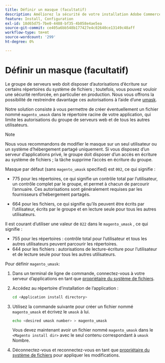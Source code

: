 ```yaml
---
title: Définir un masque (facultatif)
description: Améliorez la sécurité de votre installation Adobe Commerce ou Magento Open Source sur site en restreignant les autorisations du système de fichiers.
feature: Install, Configuration
exl-id: 18d65d75-7be0-4488-bf35-4b058e4ae5ea
source-git-commit: ce405a6bb548b177427e4c02640ce13149c48aff
workflow-type: tm+mt
source-wordcount: '299'
ht-degree: 0%

---
```


# Définir un masque (facultatif)

Le groupe de serveurs web doit disposer d’autorisations d’écriture sur certains répertoires du système de fichiers ; toutefois, vous pouvez vouloir une sécurité renforcée, en particulier en production. Nous vous offrons la possibilité de restreindre davantage ces autorisations à l’aide d’une [umask](https://www.cyberciti.biz/tips/understanding-linux-unix-umask-value-usage.html).

Notre solution consiste à vous permettre de créer éventuellement un fichier nommé `magento_umask` dans le répertoire racine de votre application, qui limite les autorisations du groupe de serveurs web et de tous les autres utilisateurs.

>[!NOTE]
>
>Nous vous recommandons de modifier le masque sur un seul utilisateur ou un système d’hébergement partagé uniquement. Si vous disposez d’un serveur d’applications privé, le groupe doit disposer d’un accès en écriture au système de fichiers ; la tâche supprime l’accès en écriture du groupe.

Masque par défaut (sans `magento_umask` specified) est `002`, ce qui signifie :

* 775 pour les répertoires, ce qui signifie un contrôle total par l’utilisateur, un contrôle complet par le groupe, et permet à chacun de parcourir l’annuaire. Ces autorisations sont généralement requises par les fournisseurs d’hébergement partagés.

* 664 pour les fichiers, ce qui signifie qu’ils peuvent être écrits par l’utilisateur, écrits par le groupe et en lecture seule pour tous les autres utilisateurs.

Il est courant d’utiliser une valeur de `022` dans le `magento_umask` , ce qui signifie :

* 755 pour les répertoires : contrôle total pour l’utilisateur et tous les autres utilisateurs peuvent parcourir les répertoires.
* 644 pour les fichiers : autorisations de lecture-écriture pour l’utilisateur et de lecture seule pour tous les autres utilisateurs.

Pour définir `magento_umask`:

1. Dans un terminal de ligne de commande, connectez-vous à votre serveur d’applications en tant que [propriétaire du système de fichiers](../prerequisites/file-system/overview.md).
1. Accédez au répertoire d’installation de l’application :

   ```bash
   cd <Application install directory>
   ```

1. Utilisez la commande suivante pour créer un fichier nommé `magento_umask` et écrivez le `umask` à lui.

   ```bash
   echo <desired umask number> > magento_umask
   ```

   Vous devez maintenant avoir un fichier nommé `magento_umask` dans le `<Magento install dir>` avec le seul contenu correspondant à `umask` Nombre.

1. Déconnectez-vous et reconnectez-vous en tant que [propriétaire du système de fichiers](../prerequisites/file-system/overview.md) pour appliquer les modifications.
